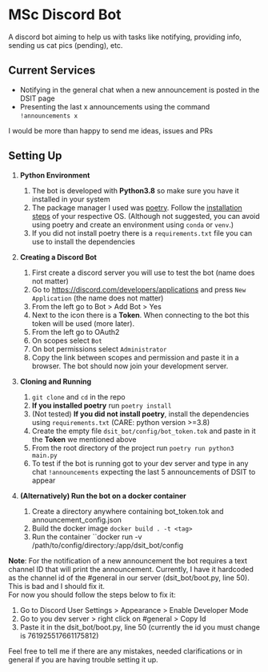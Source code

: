 # MSc Discord Bot

A discord bot aiming to help us with tasks like notifying, providing info, sending us cat pics (pending), etc.

## Current Services

* Notifying in the general chat when a new announcement is posted in the DSIT page
* Presenting the last x announcements using the command `!announcements x`
  
I would be more than happy to send me ideas, issues and PRs  
  
## Setting Up

1. **Python Environment**
    1. The bot is developed with **Python3.8** so make sure you have it installed in your system
    2. The package manager I used was [poetry](https://python-poetry.org/). 
        Follow the [installation steps](https://python-poetry.org/docs/#installation) of your respective OS. 
        (Although not suggested, you can avoid using poetry and create an environment using `conda` or `venv`.)
    4. If you did not install poetry there is a `requirements.txt` file you can use to install
       the dependencies
2. **Creating a Discord Bot**  
    1. First create a discord server you will use to test the bot (name does not matter)
    2. Go to https://discord.com/developers/applications and press `New Application` (the name does not matter)
    3. From the left go to Bot > Add Bot > Yes
    4. Next to the icon there is a **Token**. When connecting to the bot this token will be used (more later).
    5. From the left go to OAuth2
    6. On scopes select `Bot`
    7. On bot permissions select `Administrator`
    8. Copy the link between scopes and permission and paste it in a browser. The bot 
       should now join your development server.
3. **Cloning and Running**
    1. ``git clone`` and `cd` in the repo
    2. **If you installed poetry** run `poetry install`
    3. (Not tested) **If you did not install poetry**, install the dependencies using `requirements.txt` (CARE: python version >=3.8)
    4. Create the empty file `dsit_bot/config/bot_token.tok` and paste in it the **Token** we mentioned above
    5. From the root directory of the project run `poetry run python3 main.py`
    6. To test if the bot is running got to your dev server and type in any chat `!announcements` expecting
       the last 5 announcements of DSIT to appear
       
4. **(Alternatively) Run the bot on a docker container**
    1. Create a directory anywhere containing bot_token.tok and announcement_config.json
    2. Build the docker image ``docker build . -t <tag>``
    3. Run the container ``docker run -v /path/to/config/directory:/app/dsit_bot/config <tag> 

**Note**: For the notification of a new announcement the bot requires a text channel ID that will
print the announcement. Currently, I have it hardcoded as the channel id of the #general in our server 
(dsit_bot/boot.py, line 50). This is bad and I should fix it.   
For now you should follow the steps below to fix it:
1. Go to Discord User Settings > Appearance > Enable Developer Mode
2. Go to you dev server > right click on #general > Copy Id
3. Paste it in the dsit_bot/boot.py, line 50 (currently the id you must change is 761925517661175812)

Feel free to tell me if there are any mistakes, needed clarifications or in general if you are having
trouble setting it up.


